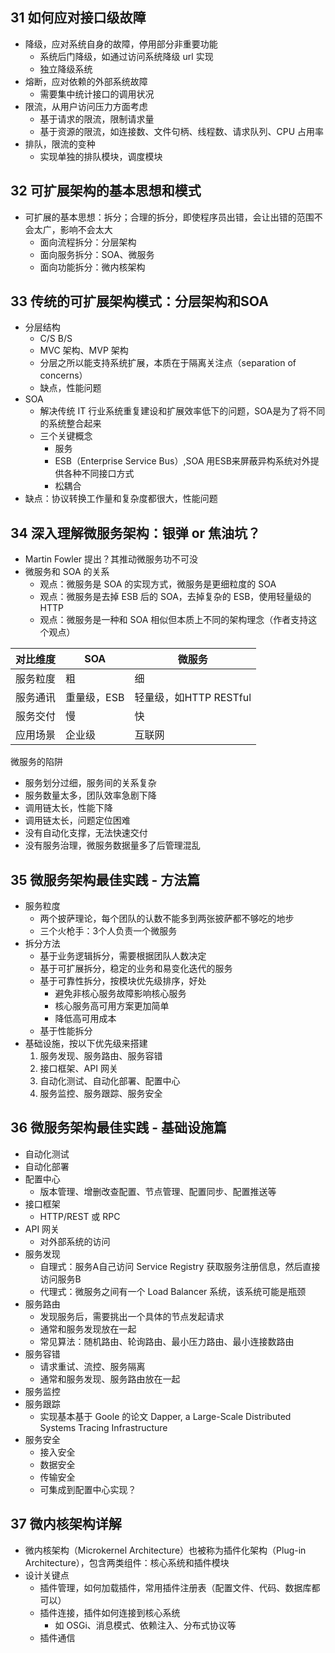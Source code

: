 ## 31 如何应对接口级故障
- 降级，应对系统自身的故障，停用部分非重要功能
  - 系统后门降级，如通过访问系统降级 url 实现
  - 独立降级系统
- 熔断，应对依赖的外部系统故障
  - 需要集中统计接口的调用状况
- 限流，从用户访问压力方面考虑
  - 基于请求的限流，限制请求量
  - 基于资源的限流，如连接数、文件句柄、线程数、请求队列、CPU 占用率
- 排队，限流的变种
  - 实现单独的排队模块，调度模块

## 32 可扩展架构的基本思想和模式
- 可扩展的基本思想：拆分；合理的拆分，即使程序员出错，会让出错的范围不会太广，影响不会太大
  - 面向流程拆分：分层架构
  - 面向服务拆分：SOA、微服务
  - 面向功能拆分：微内核架构

## 33 传统的可扩展架构模式：分层架构和SOA
- 分层结构
  - C/S B/S
  - MVC 架构、MVP 架构
  - 分层之所以能支持系统扩展，本质在于隔离关注点（separation of concerns）
  - 缺点，性能问题
- SOA
  - 解决传统 IT 行业系统重复建设和扩展效率低下的问题，SOA是为了将不同的系统整合起来
  - 三个关键概念
    - 服务
    - ESB（Enterprise Service Bus）,SOA 用ESB来屏蔽异构系统对外提供各种不同接口方式
    - 松耦合
- 缺点：协议转换工作量和复杂度都很大，性能问题

## 34 深入理解微服务架构：银弹 or 焦油坑？
- Martin Fowler 提出？其推动微服务功不可没
- 微服务和 SOA 的关系
  - 观点：微服务是 SOA 的实现方式，微服务是更细粒度的 SOA
  - 观点：微服务是去掉 ESB 后的 SOA，去掉复杂的 ESB，使用轻量级的 HTTP
  - 观点：微服务是一种和 SOA 相似但本质上不同的架构理念（作者支持这个观点）

| 对比维度 | SOA         | 微服务                 |
|----------|-------------|------------------------|
| 服务粒度 | 粗          | 细                     |
| 服务通讯 | 重量级，ESB | 轻量级，如HTTP RESTful |
| 服务交付 | 慢          | 快                     |
| 应用场景 | 企业级      | 互联网                 |

微服务的陷阱
- 服务划分过细，服务间的关系复杂
- 服务数量太多，团队效率急剧下降
- 调用链太长，性能下降
- 调用链太长，问题定位困难
- 没有自动化支撑，无法快速交付
- 没有服务治理，微服务数据量多了后管理混乱

## 35 微服务架构最佳实践 - 方法篇
- 服务粒度
  - 两个披萨理论，每个团队的认数不能多到两张披萨都不够吃的地步
  - 三个火枪手：3个人负责一个微服务
- 拆分方法
  - 基于业务逻辑拆分，需要根据团队人数决定
  - 基于可扩展拆分，稳定的业务和易变化迭代的服务
  - 基于可靠性拆分，按模块优先级排序，好处
     - 避免非核心服务故障影响核心服务
     - 核心服务高可用方案更加简单
     - 降低高可用成本
  - 基于性能拆分
- 基础设施，按以下优先级来搭建
  1. 服务发现、服务路由、服务容错
  1. 接口框架、API 网关
  1. 自动化测试、自动化部署、配置中心
  1. 服务监控、服务跟踪、服务安全

## 36 微服务架构最佳实践 - 基础设施篇
- 自动化测试
- 自动化部署
- 配置中心
  - 版本管理、增删改查配置、节点管理、配置同步、配置推送等
- 接口框架
  - HTTP/REST 或 RPC
- API 网关
   - 对外部系统的访问
- 服务发现
   - 自理式：服务A自己访问 Service Registry 获取服务注册信息，然后直接访问服务B
   - 代理式：微服务之间有一个 Load Balancer 系统，该系统可能是瓶颈
- 服务路由
   - 发现服务后，需要挑出一个具体的节点发起请求
   - 通常和服务发现放在一起
   - 常见算法：随机路由、轮询路由、最小压力路由、最小连接数路由
- 服务容错
    - 请求重试、流控、服务隔离
    - 通常和服务发现、服务路由放在一起
- 服务监控
- 服务跟踪
   - 实现基本基于 Goole 的论文 Dapper, a Large-Scale Distributed Systems Tracing Infrastructure
- 服务安全
   - 接入安全
   - 数据安全
   - 传输安全
   - 可集成到配置中心实现？

## 37 微内核架构详解
- 微内核架构（Microkernel Architecture）也被称为插件化架构（Plug-in Architecture），包含两类组件：核心系统和插件模块
- 设计关键点
   - 插件管理，如何加载插件，常用插件注册表（配置文件、代码、数据库都可以）
   - 插件连接，插件如何连接到核心系统
     - 如 OSGi、消息模式、依赖注入、分布式协议等
   - 插件通信
